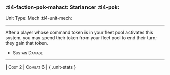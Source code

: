 ### :ti4-faction-pok-mahact: **Starlancer** :ti4-pok:

Unit Type: Mech :ti4-unit-mech:

---

After a player whose command token is in your fleet pool activates this system, you may spend their token from your fleet pool to end their turn; they gain that token.

* <span style="font-variant:small-caps;">Sustain Damage</span> 


---

__|__ <span style="font-variant:small-caps;">Cost 2</span> __|__ <span style="font-variant:small-caps;">Combat 6</span> __|__
{ .unit-stats }
